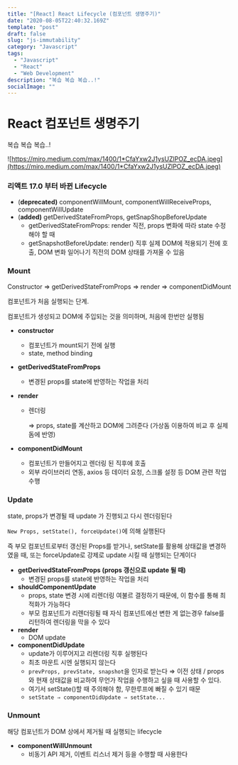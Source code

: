 ```yaml
---
title: "[React] React Lifecycle (컴포넌트 생명주기)"
date: "2020-08-05T22:40:32.169Z"
template: "post"
draft: false
slug: "js-immutability"
category: "Javascript"
tags:
  - "Javascript"
  - "React"
  - "Web Development"
description: "복습 복습 복습..!"
socialImage: ""
---
```

# React 컴포넌트 생명주기

복습 복습 복습..! 

![https://miro.medium.com/max/1400/1*CfaYxw2J1ysUZlPOZ_ecDA.jpeg](https://miro.medium.com/max/1400/1*CfaYxw2J1ysUZlPOZ_ecDA.jpeg)

### 리액트 17.0 부터 바뀐 Lifecycle

- (**deprecated)** componentWillMount, componentWillReceiveProps, componentWillUpdate
- (**added)** getDerivedStateFromProps, getSnapShopBeforeUpdate
    - getDerivedStateFromProps: render 직전, props 변화에 따라 state 수정해야 할 때
    - getSnapshotBeforeUpdate: render() 직후 실제 DOM에 적용되기 전에 호출, DOM 변화 일어나기 직전의 DOM 상태를 가져올 수 있음

### Mount

Constructor ⇒ getDerivedStateFromProps ⇒ render ⇒ componentDidMount

컴포넌트가 처음 실행되는 단계.

컴포넌트가 생성되고 DOM에 주입되는 것을 의미하며, 처음에 한번만 실행됨

- **constructor**
    - 컴포넌트가 mount되기 전에 실행
    - state, method binding
- **getDerivedStateFromProps**
    - 변경된 props를 state에 반영하는 작업을 처리
- **render**
    - 렌더링

        ⇒ props, state를 계산하고 DOM에 그려준다 (가상돔 이용하여 비교 후 실제 돔에 반영)

- **componentDidMount**
    - 컴포넌트가 만들어지고 렌더링 된 직후에 호출
    - 외부 라이브러리 연동, axios 등 데이터 요청, 스크롤 설정 등 DOM 관련 작업 수행

### Update

state, props가 변경될 때 update 가 진행되고 다시 렌더링된다

`New Props, setState(), forceUpdate()`에 의해 실행된다

즉 부모 컴포넌트로부터 갱신된 Props를 받거나, setState를 활용해 상태값을 변경하였을 때, 또는 forceUpdate로 강제로 update 시킬 때 실행되는 단계이다

- **getDerivedStateFromProps (props 갱신으로 update 될 때)**
    - 변경된 props를 state에 반영하는 작업을 처리
- **shouldComponentUpdate**
    - props, state 변경 시에 리렌더링 여불르 결정하기 때문에, 이 함수를 통해 최적화가 가능하다
    - 부모 컴포넌트가 리렌더링될 때 자식 컴포넌트에선 변한 게 없는경우 false를 리턴하여 렌더링을 막을 수 있다
- **render**
    - DOM update
- **componentDidUpdate**
    - update가 이루어지고 리렌더링 직후 실행된다
    - 최초 마운트 시엔 실행되지 않는다
    - `prevProps, prevState, snapshot`을 인자로 받는다 ⇒ 이전 상태 / props 와 현재 상태값을 비교하여 무언가 작업을 수행하고 싶을 때 사용할 수 있다.
    - 여기서 setState()할 때 주의해야 함, 무한루프에 빠질 수 있기 때문
    - `setState ⇒ componentDidUpdate ⇒ setState...`

### Unmount

해당 컴포넌트가 DOM 상에서 제거될 때 실행되는 lifecycle 

- **componentWillUnmount**
    - 비동기 API 제거, 이벤트 리스너 제거 등을 수행할 때 사용한다